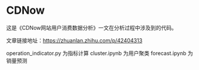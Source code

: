# CDNow
这是《CDNow网站用户消费数据分析》一文在分析过程中涉及到的代码。

文章链接地址：https://zhuanlan.zhihu.com/p/42404313

operation_indicator.py 为指标计算
cluster.ipynb 为用户聚类
forecast.ipynb 为销量预测
